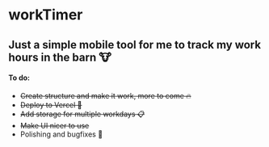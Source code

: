 # workTimer
## Just a simple mobile tool for me to track my work hours in the barn 🐮
 
<h4>To do:</h4>
<ul>
  <li><del>Create structure and make it work, more to come 🔥</del></li>
  <li><del>Deploy to Vercel 🚀</del></li>
  <li><del>Add storage for multiple workdays 📋</del></li>
  <li><del>Make UI nicer to use</del></li>
  <li>Polishing and bugfixes 🦟</li>
</ul>

